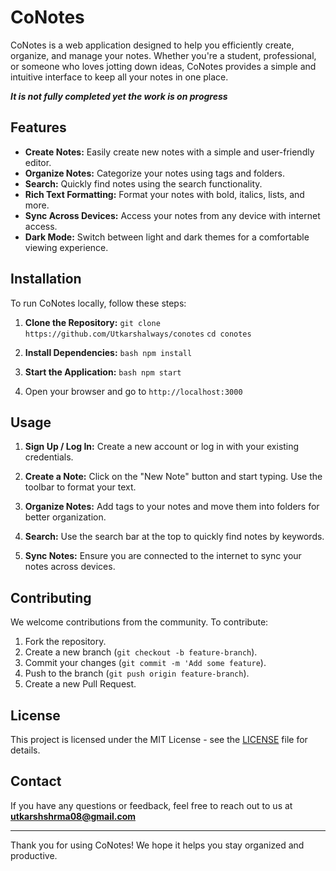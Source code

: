 # CoNotes

CoNotes is a web application designed to help you efficiently create, organize, and manage your notes. Whether you're a student, professional, or someone who loves jotting down ideas, CoNotes provides a simple and intuitive interface to keep all your notes in one place.

***It is not fully completed yet the work is on progress***

## Features

- **Create Notes:** Easily create new notes with a simple and user-friendly editor.
- **Organize Notes:** Categorize your notes using tags and folders.
- **Search:** Quickly find notes using the search functionality.
- **Rich Text Formatting:** Format your notes with bold, italics, lists, and more.
- **Sync Across Devices:** Access your notes from any device with internet access.
- **Dark Mode:** Switch between light and dark themes for a comfortable viewing experience.

## Installation

To run CoNotes locally, follow these steps:

1. **Clone the Repository:**
   `git clone https://github.com/Utkarshalways/conotes` 
   `cd conotes`
   

2. **Install Dependencies:**
   `bash
   npm install`
   

3. **Start the Application:**
   `bash
   npm start
   `

4. Open your browser and go to `http://localhost:3000`

## Usage

1. **Sign Up / Log In:**
   Create a new account or log in with your existing credentials.

2. **Create a Note:**
   Click on the "New Note" button and start typing. Use the toolbar to format your text.

3. **Organize Notes:**
   Add tags to your notes and move them into folders for better organization.

4. **Search:**
   Use the search bar at the top to quickly find notes by keywords.

5. **Sync Notes:**
   Ensure you are connected to the internet to sync your notes across devices.

## Contributing

We welcome contributions from the community. To contribute:

1. Fork the repository.
2. Create a new branch (`git checkout -b feature-branch`).
3. Commit your changes (`git commit -m 'Add some feature`).
4. Push to the branch (`git push origin feature-branch`).
5. Create a new Pull Request.

## License

This project is licensed under the MIT License - see the [LICENSE](https://github.com/Utkarshalways) file for details.

## Contact

If you have any questions or feedback, feel free to reach out to us at **utkarshshrma08@gmail.com**

---

Thank you for using CoNotes! We hope it helps you stay organized and productive.




